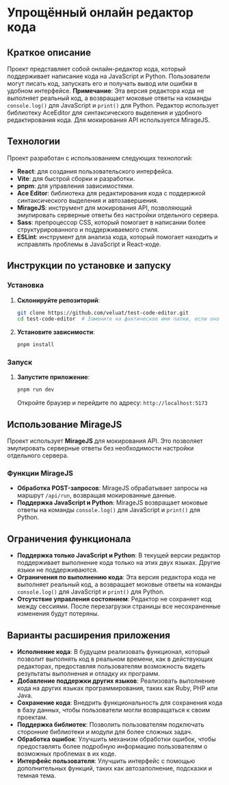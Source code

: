 # Упрощённый онлайн редактор кода

## Краткое описание

Проект представляет собой онлайн-редактор кода, который поддерживает написание кода на JavaScript и Python. Пользователи могут писать код, запускать его и получать вывод или ошибки в удобном интерфейсе. **Примечание**: Эта версия редактора кода не выполняет реальный код, а возвращает моковые ответы на команды `console.log()` для JavaScript и `print()` для Python. Редактор использует библиотеку AceEditor для синтаксического выделения и удобного редактирования кода. Для мокирования API используется MirageJS.

## Технологии

Проект разработан с использованием следующих технологий:

- **React**: для создания пользовательского интерфейса.
- **Vite**: для быстрой сборки и разработки.
- **pnpm**: для управления зависимостями.
- **Ace Editor**: библиотека для редактирования кода с поддержкой синтаксического выделения и автозавершения.
- **MirageJS**: инструмент для мокирования API, позволяющий эмулировать серверные ответы без настройки отдельного сервера.
- **Sass**: препроцессор CSS, который помогает в написании более структурированного и поддерживаемого стиля.
- **ESLint**: инструмент для анализа кода, который помогает находить и исправлять проблемы в JavaScript и React-коде.

## Инструкции по установке и запуску

### Установка

1. **Склонируйте репозиторий**:

    ```bash
    git clone https://github.com/veluat/test-code-editor.git
    cd test-code-editor  # Замените на фактическое имя папки, если оно отличается
    ```

2. **Установите зависимости**:

    ```bash
    pnpm install
    ```

### Запуск

1. **Запустите приложение**:

    ```bash
    pnpm run dev
    ```

   Откройте браузер и перейдите по адресу: `http://localhost:5173`

## Использование MirageJS

Проект использует **MirageJS** для мокирования API. Это позволяет эмулировать серверные ответы без необходимости настройки отдельного сервера.

### Функции MirageJS

- **Обработка POST-запросов**: MirageJS обрабатывает запросы на маршрут `/api/run`, возвращая мокированные данные.
- **Поддержка JavaScript и Python**: MirageJS возвращает моковые ответы на команды `console.log()` для JavaScript и `print()` для Python.

## Ограничения функционала

- **Поддержка только JavaScript и Python**: В текущей версии редактор поддерживает выполнение кода только на этих двух языках. Другие языки не поддерживаются.
- **Ограничения по выполнению кода**: Эта версия редактора кода не выполняет реальный код, а возвращает моковые ответы на команды `console.log()` для JavaScript и `print()` для Python.
- **Отсутствие управления состоянием**: Редактор не сохраняет код между сессиями. После перезагрузки страницы все несохраненные изменения будут потеряны.

## Варианты расширения приложения

- **Исполнение кода**: В будущем реализовать функционал, который позволит выполнять код в реальном времени, как в действующих редакторах, предоставляя пользователям возможность видеть результаты выполнения и отладку их программ.
- **Добавление поддержки других языков**: Реализовать выполнение кода на других языках программирования, таких как Ruby, PHP или Java.
- **Сохранение кода**: Внедрить функциональность для сохранения кода в базу данных, чтобы пользователи могли возвращаться к своим проектам.
- **Поддержка библиотек**: Позволить пользователям подключать сторонние библиотеки и модули для более сложных задач.
- **Обработка ошибок**: Улучшить механизм обработки ошибок, чтобы предоставлять более подробную информацию пользователям о возможных проблемах в их коде.
- **Интерфейс пользователя**: Улучшить интерфейс с помощью дополнительных функций, таких как автозаполнение, подсказки и темная тема.
